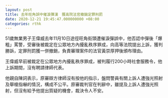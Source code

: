 ```yaml
---
layout: post
title: 去年旺角誤中催淚彈漢　獲高院法官撤銷定罪刑罰
date: 2020-12-21 19:45:47.000000000 +08:00
categories: rthk
---
```


51歲無業男子王偉威去年11月10日途徑旺角街頭遭催淚彈誤中，他否認中彈後「爆粗」罵警，受審後被裁定在公眾地方內擾亂秩序罪成，向高等法院提出上訴，獲判勝訴，定罪刑罰獲一併撤銷，負責審理案件的法官黃崇厚押後頒布理由。

王偉威早前被裁定在公眾地方內擾亂秩序罪成，被判履行200小時社會服務令，他上訴期間，沒有聘請律師代表。

他親自陳詞表示，原審辯方律師沒有按他的指示，盤問警員有關上訴人遭強光照射及舉槍指嚇的情況，構成不公平。原審裁判官在判辭中，雖提及上訴人遭強光照射，但沒有給予他提出質疑的機會，裁決令人不安。
